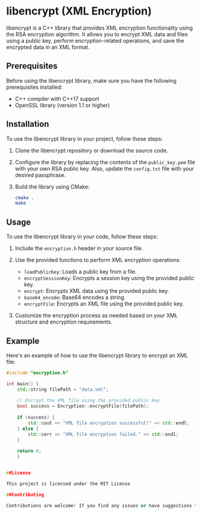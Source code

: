  # libencrypt (XML Encryption)

libencrypt is a C++ library that provides XML encryption functionality using the RSA encryption algorithm. It allows you to encrypt XML data and files using a public key, perform encryption-related operations, and save the encrypted data in an XML format.

## Prerequisites

Before using the libencrypt library, make sure you have the following prerequisites installed:

- C++ compiler with C++17 support
- OpenSSL library (version 1.1 or higher)

## Installation

To use the libencrypt library in your project, follow these steps:

1. Clone the libencrypt repository or download the source code.

2. Configure the library by replacing the contents of the `public_key.pem` file with your own RSA public key. Also, update the `config.txt` file with your desired passphrase.

3. Build the library using CMake:

   ```bash
   cmake .
   make

## Usage

To use the libencrypt library in your code, follow these steps:

1. Include the `encryption.h` header in your source file.

2. Use the provided functions to perform XML encryption operations:

   - `loadPublicKey`: Loads a public key from a file.
   - `encryptSessionKey`: Encrypts a session key using the provided public key.
   - `encrypt`: Encrypts XML data using the provided public key.
   - `base64_encode`: Base64 encodes a string.
   - `encryptFile`: Encrypts an XML file using the provided public key.

3. Customize the encryption process as needed based on your XML structure and encryption requirements.

## Example

Here's an example of how to use the libencrypt library to encrypt an XML file:

```cpp
#include "encryption.h"

int main() {
    std::string filePath = "data.xml";
    
    // Encrypt the XML file using the provided public key
    bool success = Encryption::encryptFile(filePath);
    
    if (success) {
        std::cout << "XML file encryption successful!" << std::endl;
    } else {
        std::cerr << "XML file encryption failed." << std::endl;
    }
    
    return 0;
    }


##License

This project is licensed under the MIT License

##Contributing

Contributions are welcome! If you find any issues or have suggestions for improvements, please feel free to open an issue or submit a pull request. We appreciate your contributions to make this project better.